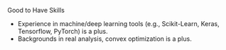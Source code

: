 Good to Have Skills
- Experience in machine/deep learning tools (e.g., Scikit-Learn, Keras, Tensorflow, PyTorch) is a plus.
- Backgrounds in real analysis, convex optimization is a plus.
